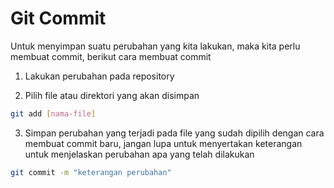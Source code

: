 # Git Commit

Untuk menyimpan suatu perubahan yang kita lakukan, maka kita perlu membuat commit, berikut cara membuat commit


1. Lakukan perubahan pada repository

2. Pilih file atau direktori yang akan disimpan

```bash
git add [nama-file]
```

3. Simpan perubahan yang terjadi pada file yang sudah dipilih dengan cara membuat commit baru, jangan lupa untuk menyertakan keterangan untuk menjelaskan perubahan apa yang telah dilakukan

```bash
git commit -m "keterangan perubahan"
```